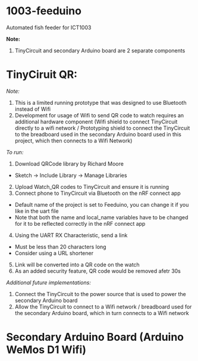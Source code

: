 # 1003-feeduino
Automated fish feeder for ICT1003

**Note:**
1. TinyCircuit and secondary Arduino board are 2 separate components

# TinyCiruit QR:
_Note:_
  1. This is a limited running prototype that was designed to use Bluetooth instead of Wifi
  2. Development for usage of Wifi to send QR code to watch requires an additional hardware component 
     (Wifi shield to connect TinyCircuit directly to a wifi network / Prototyping shield to connect the TinyCircuit to the
     breadboard used in the secondary Arduino board used in this project, which then connects to a Wifi Network)

_To run:_
  1. Download QRCode library by Richard Moore
  - Sketch -> Include Library -> Manage Libraries
  2. Upload Watch_QR codes to TinyCircuit and ensure it is running
  3. Connect phone to TinyCircuit via Bluetooth on the nRF connect app
  - Default name of the project is set to Feeduino, you can change it if you like in the uart file
  - Note that both the name and local_name variables have to be changed for it to be reflected correctly in the nRF connect app
  4. Using the UART RX Characteristic, send a link
  - Must be less than 20 characters long
  - Consider using a URL shortener
  5. Link will be converted into a QR code on the watch
  6. As an added security feature, QR code would be removed afetr 30s

_Additional future implementations:_
  1. Connect the TinyCircuit to the power source that is used to power the secondary Arduino board
  2. Allow the TinyCircuit to connect to a Wifi network / breadboard used for the secondary Arduino board, which in turn connects to a Wifi network

# Secondary Arduino Board (Arduino WeMos D1 Wifi)
